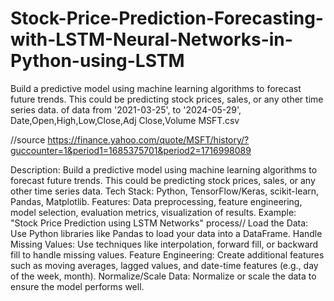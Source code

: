 # Stock-Price-Prediction-Forecasting-with-LSTM-Neural-Networks-in-Python-using-LSTM

Build a predictive model using machine learning algorithms to forecast future trends. This could be predicting stock prices, sales, or any other time series data. of data from '2021-03-25', to '2024-05-29', Date,Open,High,Low,Close,Adj Close,Volume MSFT.csv

//source https://finance.yahoo.com/quote/MSFT/history/?guccounter=1&period1=1685375701&period2=1716998089

Description: Build a predictive model using machine learning algorithms to forecast future trends. This could be predicting stock prices, sales, or any other time series data. Tech Stack: Python, TensorFlow/Keras, scikit-learn, Pandas, Matplotlib. Features: Data preprocessing, feature engineering, model selection, evaluation metrics, visualization of results. Example: "Stock Price Prediction using LSTM Networks" process// Load the Data: Use Python libraries like Pandas to load your data into a DataFrame. Handle Missing Values: Use techniques like interpolation, forward fill, or backward fill to handle missing values. Feature Engineering: Create additional features such as moving averages, lagged values, and date-time features (e.g., day of the week, month). Normalize/Scale Data: Normalize or scale the data to ensure the model performs well.
